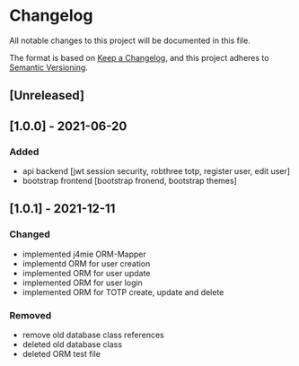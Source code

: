 # Changelog
All notable changes to this project will be documented in this file.

The format is based on [Keep a Changelog](https://keepachangelog.com/en/1.0.0/),
and this project adheres to [Semantic Versioning](https://semver.org/spec/v2.0.0.html).

## [Unreleased]

## [1.0.0] - 2021-06-20
### Added
- api backend [jwt session security, robthree totp, register user, edit user]
- bootstrap frontend [bootstrap fronend, bootstrap themes]

## [1.0.1] - 2021-12-11
### Changed
- implemented j4mie ORM-Mapper
- implementd ORM for user creation
- implemented ORM for user update
- implemented ORM for user login
- implemented ORM for TOTP create, update and delete
### Removed
- remove old database class references
- deleted old database class
- deleted ORM test file
